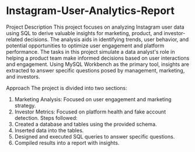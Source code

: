 # Instagram-User-Analytics-Report
Project Description
This project focuses on analyzing Instagram user data using SQL to derive valuable insights for marketing, product, and investor-related decisions. The analysis aids in identifying trends, user behavior, and potential opportunities to optimize user engagement and platform performance.
The tasks in this project simulate a data analyst's role in helping a product team make informed decisions based on user interactions and engagement. Using MySQL Workbench as the primary tool, insights are extracted to answer specific questions posed by management, marketing, and investors.

Approach
The project is divided into two sections:
1.	Marketing Analysis: Focused on user engagement and marketing strategy.
2.	Investor Metrics: Focused on platform health and fake account detection.
Steps followed:
1.	Created a database and tables using the provided schema.
2.	Inserted data into the tables.
3.	Designed and executed SQL queries to answer specific questions.
4.	Compiled results into a report with insights.

